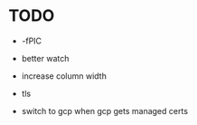# TODO

* -fPIC
* better watch
* increase column width
* tls

* switch to gcp when gcp gets managed certs
